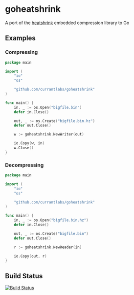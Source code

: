 # goheatshrink

A port of the [heatshrink](https://github.com/atomicobject/heatshrink) embedded compression library to Go

## Examples

### Compressing

```go
package main

import (
    "io"
	"os"

	"github.com/currantlabs/goheatshrink"
)

func main() {
    in, _ := os.Open("bigfile.bin")
    defer in.Close()

    out, _ := os.Create("bigfile.bin.hz")
    defer out.Close()

    w := goheatshrink.NewWriter(out)

    io.Copy(w, in)
    w.Close()
}
```

### Decompressing

```go
package main

import (
    "io"
	"os"

	"github.com/currantlabs/goheatshrink"
)

func main() {
    in, _ := os.Open("bigfile.bin.hz")
    defer in.Close()

    out, _ := os.Create("bigfile.bin")
    defer out.Close()

    r := goheatshrink.NewReader(in)

    io.Copy(out, r)
}
```

## Build Status

  [![Build Status](https://travis-ci.org/currantlabs/goheatshrink.png)](http://travis-ci.org/currantlabs/goheatshrink)